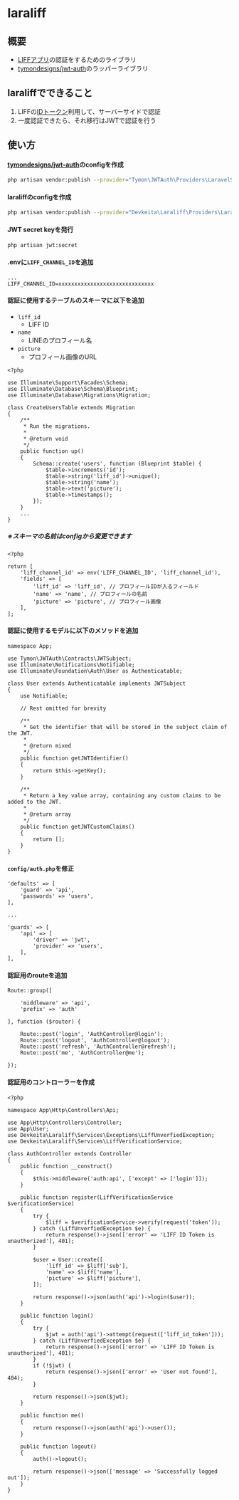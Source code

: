# laraliff

## 概要

- [LIFFアプリ](https://developers.line.biz/ja/docs/liff/overview/)の認証をするためのライブラリ
- [tymondesigns/jwt-auth](https://github.com/tymondesigns/jwt-auth)のラッパーライブラリ

## laraliffでできること

1. LIFFの[IDトークン](https://developers.line.biz/ja/docs/liff/using-user-profile/#%E3%83%A6%E3%83%BC%E3%82%B5%E3%82%99%E3%83%BC%E6%83%85%E5%A0%B1%E3%82%92%E3%82%B5%E3%83%BC%E3%83%8F%E3%82%99%E3%83%BC%E3%81%A6%E3%82%99%E4%BD%BF%E7%94%A8%E3%81%99%E3%82%8B)利用して、サーバーサイドで認証
2. 一度認証できたら、それ移行はJWTで認証を行う

## 使い方

#### [tymondesigns/jwt-auth](https://github.com/tymondesigns/jwt-auth)のconfigを作成

```sh
php artisan vendor:publish --provider="Tymon\JWTAuth\Providers\LaravelServiceProvider"
```

#### laraliffのconfigを作成

```sh
php artisan vendor:publish --provider="Devkeita\Laraliff\Providers\LaraliffServiceProvider"
```

#### JWT secret keyを発行

```sh
php artisan jwt:secret
```

#### .envに`LIFF_CHANNEL_ID`を追加

```
...
LIFF_CHANNEL_ID=xxxxxxxxxxxxxxxxxxxxxxxxxxxxxx
```

#### 認証に使用するテーブルのスキーマに以下を追加
- `liff_id`
  - LIFF ID
- `name`
  - LINEのプロフィール名
- `picture`
  - プロフィール画像のURL

```php:create_user.php
<?php

use Illuminate\Support\Facades\Schema;
use Illuminate\Database\Schema\Blueprint;
use Illuminate\Database\Migrations\Migration;

class CreateUsersTable extends Migration
{
    /**
     * Run the migrations.
     *
     * @return void
     */
    public function up()
    {
        Schema::create('users', function (Blueprint $table) {
            $table->increments('id');
            $table->string('liff_id')->unique();
            $table->string('name');
            $table->text('picture');
            $table->timestamps();
        });
    }
    ...
}

```

##### ※スキーマの名前はconfigから変更できます

```php:laraliff.php
<?php

return [
    'liff_channel_id' => env('LIFF_CHANNEL_ID', 'liff_channel_id'),
    'fields' => [
        'liff_id' => 'liff_id', // プロフィールIDが入るフィールド
        'name' => 'name', // プロフィールの名前
        'picture' => 'picture', // プロフィール画像
    ],
];

```

#### 認証に使用するモデルに以下のメソッドを追加

```php:User.php
namespace App;

use Tymon\JWTAuth\Contracts\JWTSubject;
use Illuminate\Notifications\Notifiable;
use Illuminate\Foundation\Auth\User as Authenticatable;

class User extends Authenticatable implements JWTSubject
{
    use Notifiable;

    // Rest omitted for brevity

    /**
     * Get the identifier that will be stored in the subject claim of the JWT.
     *
     * @return mixed
     */
    public function getJWTIdentifier()
    {
        return $this->getKey();
    }

    /**
     * Return a key value array, containing any custom claims to be added to the JWT.
     *
     * @return array
     */
    public function getJWTCustomClaims()
    {
        return [];
    }
}
```

#### `config/auth.php`を修正

```php:auth.php
'defaults' => [
    'guard' => 'api',
    'passwords' => 'users',
],

...

'guards' => [
    'api' => [
        'driver' => 'jwt',
        'provider' => 'users',
    ],
],
```

#### 認証用のrouteを追加

```php:route.php
Route::group([

    'middleware' => 'api',
    'prefix' => 'auth'

], function ($router) {

    Route::post('login', 'AuthController@login');
    Route::post('logout', 'AuthController@logout');
    Route::post('refresh', 'AuthController@refresh');
    Route::post('me', 'AuthController@me');

});
```

#### 認証用のコントローラーを作成
```php:Auth.php
<?php

namespace App\Http\Controllers\Api;

use App\Http\Controllers\Controller;
use App\User;
use Devkeita\Laraliff\Services\Exceptions\LiffUnverfiedException;
use Devkeita\Laraliff\Services\LiffVerificationService;

class AuthController extends Controller
{
    public function __construct()
    {
        $this->middleware('auth:api', ['except' => ['login']]);
    }

    public function register(LiffVerificationService $verificationService)
    {
        try {
            $liff = $verificationService->verify(request('token'));
        } catch (LiffUnverfiedException $e) {
            return response()->json(['error' => 'LIFF ID Token is unauthorized'], 401);
        }

        $user = User::create([
            'liff_id' => $liff['sub'],
            'name' => $liff['name'],
            'picture' => $liff['picture'],
        ]);

        return response()->json(auth('api')->login($user));
    }

    public function login()
    {
        try {
            $jwt = auth('api')->attempt(request(['liff_id_token']));
        } catch (LiffUnverfiedException $e) {
            return response()->json(['error' => 'LIFF ID Token is unauthorized'], 401);
        }
        if (!$jwt) {
            return response()->json(['error' => 'User not found'], 404);
        }

        return response()->json($jwt);
    }

    public function me()
    {
        return response()->json(auth('api')->user());
    }

    public function logout()
    {
        auth()->logout();

        return response()->json(['message' => 'Successfully logged out']);
    }
}
```
